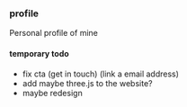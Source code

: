### profile

Personal profile of mine

#### temporary todo

- fix cta (get in touch) (link a email address)
- add maybe three.js to the website?
- maybe redesign
